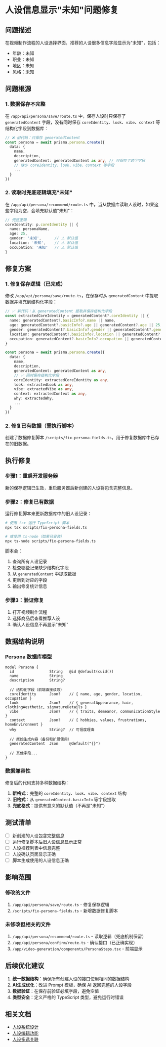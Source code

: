# 人设信息显示"未知"问题修复

## 问题描述

在视频制作流程的人设选择界面，推荐的人设很多信息字段显示为"未知"，包括：
- 年龄：未知
- 职业：未知  
- 地区：未知
- 风格：未知

## 问题根源

### 1. 数据保存不完整

在 `/app/api/persona/save/route.ts` 中，保存人设时只保存了 `generatedContent` 字段，没有同时保存 `coreIdentity`、`look`、`vibe`、`context` 等结构化字段到数据库：

```typescript
// ❌ 旧代码：只保存 generatedContent
const persona = await prisma.persona.create({
  data: {
    name,
    description,
    generatedContent: generatedContent as any, // 只保存了这个字段
    // 缺少 coreIdentity、look、vibe、context 等字段
    ...
  }
})
```

### 2. 读取时兜底逻辑填充"未知"

在 `/app/api/persona/recommend/route.ts` 中，当从数据库读取人设时，如果这些字段为空，会填充默认值"未知"：

```typescript
// 兜底逻辑
coreIdentity: p.coreIdentity || { 
  name: personaName,
  age: 25,
  gender: '未知',      // ⚠️ 默认值
  location: '未知',    // ⚠️ 默认值
  occupation: '未知'   // ⚠️ 默认值
}
```

## 修复方案

### 1. 修复保存逻辑（已完成）

修改 `/app/api/persona/save/route.ts`，在保存时从 `generatedContent` 中提取数据并填充到结构化字段：

```typescript
// ✅ 新代码：从 generatedContent 提取并保存结构化字段
const extractedCoreIdentity = generatedContent?.coreIdentity || {
  name: generatedContent?.basicInfo?.name || name,
  age: generatedContent?.basicInfo?.age || generatedContent?.age || 25,
  gender: generatedContent?.basicInfo?.gender || generatedContent?.gender || '不限',
  location: generatedContent?.basicInfo?.location || generatedContent?.location || '全球',
  occupation: generatedContent?.basicInfo?.occupation || generatedContent?.occupation || '专业人士'
}

const persona = await prisma.persona.create({
  data: {
    name,
    description,
    generatedContent: generatedContent as any,
    // ✅ 同时保存结构化字段
    coreIdentity: extractedCoreIdentity as any,
    look: extractedLook as any,
    vibe: extractedVibe as any,
    context: extractedContext as any,
    why: extractedWhy,
    ...
  }
})
```

### 2. 修复已有数据（需执行脚本）

创建了数据修复脚本 `/scripts/fix-persona-fields.ts`，用于修复数据库中已存在的旧数据。

## 执行修复

### 步骤1：重启开发服务器

新的保存逻辑已生效，重启服务器后新创建的人设将包含完整信息。

### 步骤2：修复已有数据

运行修复脚本来更新数据库中的旧人设记录：

```bash
# 使用 tsx 运行 TypeScript 脚本
npx tsx scripts/fix-persona-fields.ts

# 或使用 ts-node（如果已安装）
npx ts-node scripts/fix-persona-fields.ts
```

脚本会：
1. 查询所有人设记录
2. 检查哪些记录缺少结构化字段
3. 从 `generatedContent` 中提取数据
4. 更新到对应的字段
5. 输出修复统计信息

### 步骤3：验证修复

1. 打开视频制作流程
2. 选择商品后查看推荐人设
3. 确认人设信息不再显示"未知"

## 数据结构说明

### Persona 数据库模型

```prisma
model Persona {
  id                String   @id @default(cuid())
  name              String
  description       String?
  
  // 结构化字段（前端直接读取）
  coreIdentity      Json?    // { name, age, gender, location, occupation }
  look              Json?    // { generalAppearance, hair, clothingAesthetic, signatureDetails }
  vibe              Json?    // { traits, demeanor, communicationStyle }
  context           Json?    // { hobbies, values, frustrations, homeEnvironment }
  why               String?  // 可信度理由
  
  // 原始生成内容（备份和扩展使用）
  generatedContent  Json     @default("{}")
  
  // 其他字段...
}
```

### 数据兼容性

修复后的代码支持多种数据结构：

1. **新格式**：完整的 `coreIdentity`、`look`、`vibe`、`context` 结构
2. **旧格式**：从 `generatedContent.basicInfo` 等字段提取
3. **兜底格式**：提供有意义的默认值（不再是"未知"）

## 测试清单

- [ ] 新创建的人设包含完整信息
- [ ] 运行修复脚本后旧人设信息显示正常
- [ ] 人设推荐列表中信息完整
- [ ] 人设确认页面显示正确
- [ ] 脚本生成使用的人设信息正确

## 影响范围

### 修改的文件

1. `/app/api/persona/save/route.ts` - 修复保存逻辑
2. `/scripts/fix-persona-fields.ts` - 新增数据修复脚本

### 未修改但相关的文件

1. `/app/api/persona/recommend/route.ts` - 读取逻辑（兜底机制保留）
2. `/app/api/persona/confirm/route.ts` - 确认接口（已正确实现）
3. `/app/video-generation/components/PersonaSteps.tsx` - 前端显示

## 后续优化建议

1. **统一数据结构**：确保所有创建人设的接口使用相同的数据结构
2. **AI生成优化**：改进 Prompt 模板，确保 AI 返回完整的人设字段
3. **数据验证**：在保存前验证必填字段，避免空值
4. **类型安全**：定义严格的 TypeScript 类型，避免运行时错误

## 相关文档

- [人设系统设计](./docs/persona-system.md)
- [人设编辑功能](./PERSONA_EDIT_GUIDE.md)
- [人设多选关联](./PERSONA_MULTI_SELECT_COMPLETE.md)

